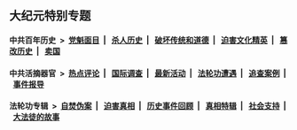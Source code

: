 ## 大纪元特别专题

#### 中共百年历史 &nbsp;>&nbsp; [党魁面目](indexes/nf1176107/README.md?11290430) &nbsp;| &nbsp; [杀人历史](indexes/nf1176106/README.md?11290430) &nbsp;| &nbsp; [破坏传统和道德](indexes/nf1176106/README.md?11290430) &nbsp;| &nbsp; [迫害文化精英](indexes/nf1176111/README.md?11290430) &nbsp;| &nbsp; [篡改历史](indexes/nf1176115/README.md?11290430) &nbsp;| &nbsp; [卖国](indexes/nf1176117/README.md?11290430) 

#### 中共活摘器官 &nbsp;>&nbsp; [热点评论](indexes/nf5879/README.md?11290430) &nbsp;| &nbsp; [国际调查](indexes/nf5947/README.md?11290430) &nbsp;| &nbsp; [最新活动](indexes/nf5883/README.md?11290430) &nbsp;| &nbsp; [法轮功遭遇](indexes/nf5881/README.md?11290430) &nbsp;| &nbsp; [追查案例](indexes/nf5880/README.md?11290430) &nbsp;| &nbsp; [事件报导](indexes/nf5877/README.md?11290430) 

#### 法轮功专辑 &nbsp;>&nbsp; [自焚伪案](indexes/nf5562/README.md?11290430) &nbsp;| &nbsp; [迫害真相](indexes/nf4379/README.md?11290430) &nbsp;| &nbsp; [历史事件回顾](indexes/nf5793/README.md?11290430) &nbsp;| &nbsp; [真相特辑](indexes/nf4389/README.md?11290430) &nbsp;| &nbsp; [社会支持](indexes/nf4386/README.md?11290430) &nbsp;| &nbsp; [大法徒的故事](indexes/nf1147481/README.md?11290430) 



